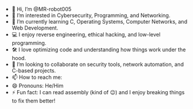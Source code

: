 - 👋 Hi, I’m @MR-robot005  
- 👀 I’m interested in Cybersecurity, Programming, and Networking.  
- 🌱 I’m currently learning C, Operating Systems, Computer Networks, and Web Development.  
- 💻 I enjoy reverse engineering, ethical hacking, and low-level programming.  
- 🛠️ I love optimizing code and understanding how things work under the hood.  
- 💞️ I’m looking to collaborate on security tools, network automation, and C-based projects.  
- 📫 How to reach me: 
- 😄 Pronouns: He/Him  
- ⚡ Fun fact: I can read assembly (kind of 😉) and I enjoy breaking things to fix them better!  

<!---
MR-robot005/MR-robot005 is a ✨ special ✨ repository because its `README.md` (this file) appears on your GitHub profile.
You can click the Preview link to take a look at your changes.
--->
